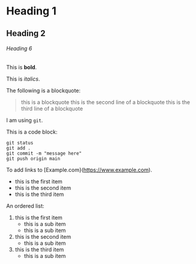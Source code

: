 # Heading 1

## Heading 2

###### Heading 6

This is **bold**.

This is *italics*.

The following is a blockquote:

> this is a blockquote
> this is the second line of a blockquote
> this is the third line of a blockquote

I am using `git`.

This is a code block:

```
git status
git add .
git commit -m "message here"
git push origin main
```

To add links to [Example.com}(https://www.example.com).

* this is the first item
* this is the second item
* this is the third item

An ordered list:

1. this is the first item
	- this is a sub item
	- this is a sub item
2. this is the second item
	- this is a sub item
3. this is the third item
	- this is a sub item
